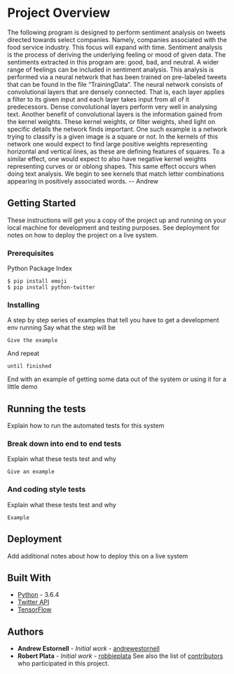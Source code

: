 # Project Overview
The following program is designed to perform sentiment analysis on tweets directed towards select companies. Namely, companies associated with the food service industry. This focus will expand with time.
Sentiment analysis is the process of deriving the underlying feeling or mood of given data. The sentiments extracted in this program are: good, bad, and neutral. A wider range of feelings can be included in sentiment analysis.
This analysis is performed via a neural network that has been trained on pre-labeled tweets that can be found in the file “TrainingData”. The neural network consists of convolutional layers that are densely connected. That is, each layer applies a filter to its given input and each layer takes input from all of it predecessors. Dense convolutional layers perform very well in analysing text. Another benefit of convolutional layers is the information gained from the kernel weights. These kernel weights, or filter weights, shed light on specific details the network finds important. One such example is a network trying to classify is a given image is a square or not. In the kernels of this network one would expect to find large positive weights representing horizontal and vertical lines, as these are defining features of squares. To a similar effect, one would expect to also have negative kernel weights representing curves or or oblong shapes. This same effect occurs when doing text analysis. We begin to see kernels that match letter combinations appearing in positively associated words.
-- Andrew
## Getting Started
These instructions will get you a copy of the project up and running on your local machine for development and testing purposes. See deployment for notes on how to deploy the project on a live system.
### Prerequisites
Python Package Index
```
$ pip install emoji
$ pip install python-twitter
```
### Installing
A step by step series of examples that tell you have to get a development env running
Say what the step will be
```
Give the example
```
And repeat
```
until finished
```
End with an example of getting some data out of the system or using it for a little demo
## Running the tests
Explain how to run the automated tests for this system
### Break down into end to end tests
Explain what these tests test and why
```
Give an example
```
### And coding style tests
Explain what these tests test and why
```
Example
```
## Deployment
Add additional notes about how to deploy this on a live system
## Built With
* [Python](https://www.python.org/downloads/release/python-364/) - 3.6.4
* [Twitter API](dev.twitter.com)
* [TensorFlow](https://www.tensorflow.org/)

## Authors
* **Andrew Estornell** - *Initial work* - [andrewestornell](https://github.com/andrewestornell)
* **Robert Plata** - *Initial work* - [robbieplata](http://github.com/robbieplata)
See also the list of [contributors](https://github.com/your/project/contributors) who participated in this project.
